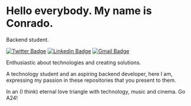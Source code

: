 # Hello everybody. My name is Conrado.

Backend student.

[![Twitter Badge](https://img.shields.io/badge/-@coonradopereira-2e0230?style=flat-square&labelColor=2e0230&logo=twitter&logoColor=white&link=https://twitter.com/coonradopereira)](https://twitter.com/coonradopereira) 
[![Linkedin Badge](https://img.shields.io/badge/-Conrado%20Pereira-2e0230?style=flat-square&logo=Linkedin&logoColor=white&link=https://www.linkedin.com/in/conrado-spereira/)](https://www.linkedin.com/in/conrado-spereira/) 
[![Gmail Badge](https://img.shields.io/badge/-conrado.spereira@gmail.com-2e0230?style=flat-square&logo=Gmail&logoColor=white&link=mailto:conrado.spereira@gmail.com)](mailto:conrado.spereira@gmail.com)

Enthusiastic about technologies and creating solutions.

A technology student and an aspiring backend developer, here I am, expressing my passion in these repositories that you present to them.

In an (I think) eternal love triangle with technology, music and cinema. Go A24!

<!--
**conradospereira/conradospereira** is a ✨ _special_ ✨ repository because its `README.md` (this file) appears on your GitHub profile.

Here are some ideas to get you started:

- 🔭 I’m currently working on ...
- 🌱 I’m currently learning ...
- 👯 I’m looking to collaborate on ...
- 🤔 I’m looking for help with ...
- 💬 Ask me about ...
- 📫 How to reach me: ...
- 😄 Pronouns: ...
- ⚡ Fun fact: ...
-->

